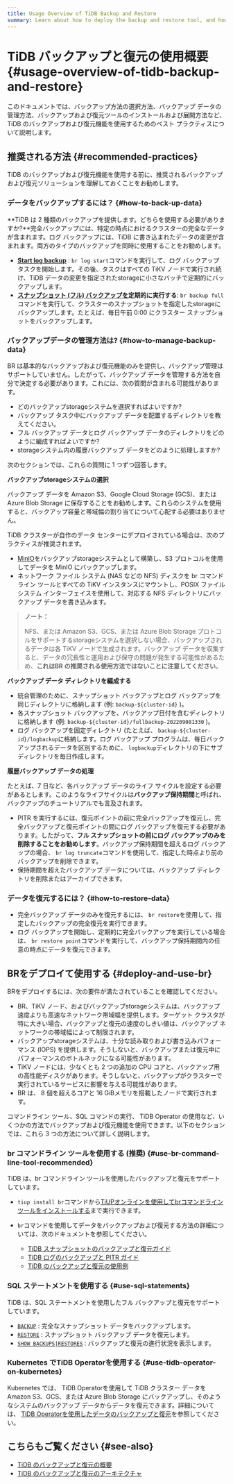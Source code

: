 ```yaml
---
title: Usage Overview of TiDB Backup and Restore
summary: Learn about how to deploy the backup and restore tool, and how to use it to back up and restore a TiDB cluster.
---
```


# TiDB バックアップと復元の使用概要 {#usage-overview-of-tidb-backup-and-restore}

このドキュメントでは、バックアップ方法の選択方法、バックアップ データの管理方法、バックアップおよび復元ツールのインストールおよび展開方法など、TiDB のバックアップおよび復元機能を使用するためのベスト プラクティスについて説明します。

## 推奨される方法 {#recommended-practices}

TiDB のバックアップおよび復元機能を使用する前に、推奨されるバックアップおよび復元ソリューションを理解しておくことをお勧めします。

### データをバックアップするには？ {#how-to-back-up-data}

**TiDB は 2 種類のバックアップを提供します。どちらを使用する必要がありますか?**完全バックアップには、特定の時点におけるクラスターの完全なデータが含まれます。ログ バックアップには、TiDB に書き込まれたデータの変更が含まれます。両方のタイプのバックアップを同時に使用することをお勧めします。

-   **<a href="/br/br-pitr-guide.md#start-log-backup">Start log backup</a>** : `br log start`コマンドを実行して、ログ バックアップ タスクを開始します。その後、タスクはすべての TiKV ノードで実行され続け、TiDB データの変更を指定されたstorageに小さなバッチで定期的にバックアップします。
-   **<a href="/br/br-snapshot-guide.md#back-up-cluster-snapshots">スナップショット (フル) バックアップを</a>定期的に実行する**: `br backup full`コマンドを実行して、クラスターのスナップショットを指定したstorageにバックアップします。たとえば、毎日午前 0:00 にクラスター スナップショットをバックアップします。

### バックアップデータの管理方法は? {#how-to-manage-backup-data}

BR は基本的なバックアップおよび復元機能のみを提供し、バックアップ管理はサポートしていません。したがって、バックアップ データを管理する方法を自分で決定する必要があります。これには、次の質問が含まれる可能性があります。

-   どのバックアップstorageシステムを選択すればよいですか?
-   バックアップ タスク中にバックアップ データを配置するディレクトリを教えてください。
-   フル バックアップ データとログ バックアップ データのディレクトリをどのように編成すればよいですか?
-   storageシステム内の履歴バックアップ データをどのように処理しますか?

次のセクションでは、これらの質問に 1 つずつ回答します。

**バックアップstorageシステムの選択**

バックアップ データを Amazon S3、Google Cloud Storage (GCS)、または Azure Blob Storage に保存することをお勧めします。これらのシステムを使用すると、バックアップ容量と帯域幅の割り当てについて心配する必要はありません。

TiDB クラスターが自作のデータ センターにデプロイされている場合は、次のプラクティスが推奨されます。

-   [MinIO](https://docs.min.io/docs/minio-quickstart-guide.html)をバックアップstorageシステムとして構築し、S3 プロトコルを使用してデータを MinIO にバックアップします。
-   ネットワーク ファイル システム (NAS などの NFS) ディスクを br コマンドライン ツールとすべての TiKV インスタンスにマウントし、POSIX ファイル システム インターフェイスを使用して、対応する NFS ディレクトリにバックアップ データを書き込みます。

> **ノート：**
>
> NFS、または Amazon S3、GCS、または Azure Blob Storage プロトコルをサポートするstorageシステムを選択しない場合、バックアップされるデータは各 TiKV ノードで生成されます。バックアップ データを収集すると、データの冗長性と運用および保守の問題が発生する可能性があるため、**これはBR の推奨される使用方法ではないことに注意してください**。

**バックアップ データ ディレクトリを編成する**

-   統合管理のために、スナップショット バックアップとログ バックアップを同じディレクトリに格納します (例: `backup-${cluster-id}` )。
-   各スナップショット バックアップを、バックアップ日付を含むディレクトリに格納します (例: `backup-${cluster-id}/fullbackup-202209081330` )。
-   ログ バックアップを固定ディレクトリ (たとえば、 `backup-${cluster-id}/logbackup`に格納します。ログ バックアップ プログラムは、毎日バックアップされるデータを区別するために、 `logbackup`ディレクトリの下にサブディレクトリを毎日作成します。

**履歴バックアップ データの処理**

たとえば、7 日など、各バックアップ データのライフ サイクルを設定する必要があるとします。このようなライフサイクルは**バックアップ保持期間**と呼ばれ、バックアップのチュートリアルでも言及されます。

-   PITR を実行するには、復元ポイントの前に完全バックアップを復元し、完全バックアップと復元ポイントの間にログ バックアップを復元する必要があります。したがって、**フル スナップショットの前にログ バックアップのみを削除することをお勧めします**。バックアップ保持期間を超えるログ バックアップの場合、 `br log truncate`コマンドを使用して、指定した時点より前のバックアップを削除できます。
-   保持期間を超えたバックアップ データについては、バックアップ ディレクトリを削除またはアーカイブできます。

### データを復元するには？ {#how-to-restore-data}

-   完全バックアップ データのみを復元するには、 `br restore`を使用して、指定したバックアップの完全復元を実行できます。
-   ログ バックアップを開始し、定期的に完全バックアップを実行している場合は、 `br restore point`コマンドを実行して、バックアップ保持期間内の任意の時点にデータを復元できます。

## BRをデプロイて使用する {#deploy-and-use-br}

BRをデプロイするには、次の要件が満たされていることを確認してください。

-   BR、TiKV ノード、およびバックアップstorageシステムは、バックアップ速度よりも高速なネットワーク帯域幅を提供します。ターゲット クラスタが特に大きい場合、バックアップと復元の速度のしきい値は、バックアップ ネットワークの帯域幅によって制限されます。
-   バックアップstorageシステムは、十分な読み取りおよび書き込みパフォーマンス (IOPS) を提供します。そうしないと、バックアップまたは復元中にパフォーマンスのボトルネックになる可能性があります。
-   TiKV ノードには、少なくとも 2 つの追加の CPU コアと、バックアップ用の高性能ディスクがあります。そうしないと、バックアップがクラスターで実行されているサービスに影響を与える可能性があります。
-   BR は、 8 個を超えるコアと 16 GiBメモリを搭載したノードで実行されます。

コマンドライン ツール、SQL コマンドの実行、 TiDB Operator の使用など、いくつかの方法でバックアップおよび復元機能を使用できます。以下のセクションでは、これら 3 つの方法について詳しく説明します。

### br コマンドライン ツールを使用する (推奨) {#use-br-command-line-tool-recommended}

TiDB は、br コマンドライン ツールを使用したバックアップと復元をサポートしています。

-   `tiup install br`コマンドから[TiUPオンラインを使用してbrコマンドラインツールをインストールする](/migration-tools.md#install-tools-using-tiup)まで実行できます。
-   `br`コマンドを使用してデータをバックアップおよび復元する方法の詳細については、次のドキュメントを参照してください。

    -   [TiDB スナップショットのバックアップと復元ガイド](/br/br-snapshot-guide.md)
    -   [TiDB ログのバックアップと PITR ガイド](/br/br-pitr-guide.md)
    -   [TiDB のバックアップと復元の使用例](/br/backup-and-restore-use-cases.md)

### SQL ステートメントを使用する {#use-sql-statements}

TiDB は、SQL ステートメントを使用したフル バックアップと復元をサポートしています。

-   [`BACKUP`](/sql-statements/sql-statement-backup.md) : 完全なスナップショット データをバックアップします。
-   [`RESTORE`](/sql-statements/sql-statement-restore.md) : スナップショット バックアップ データを復元します。
-   [`SHOW BACKUPS|RESTORES`](/sql-statements/sql-statement-show-backups.md) : バックアップと復元の進行状況を表示します。

### Kubernetes でTiDB Operatorを使用する {#use-tidb-operator-on-kubernetes}

Kubernetes では、 TiDB Operatorを使用して TiDB クラスター データを Amazon S3、GCS、または Azure Blob Storage にバックアップし、そのようなシステムのバックアップ データからデータを復元できます。詳細については、 [TiDB Operatorを使用したデータのバックアップと復元](https://docs.pingcap.com/tidb-in-kubernetes/stable/backup-restore-overview)を参照してください。

## こちらもご覧ください {#see-also}

-   [TiDB のバックアップと復元の概要](/br/backup-and-restore-overview.md)
-   [TiDB のバックアップと復元のアーキテクチャ](/br/backup-and-restore-design.md)
